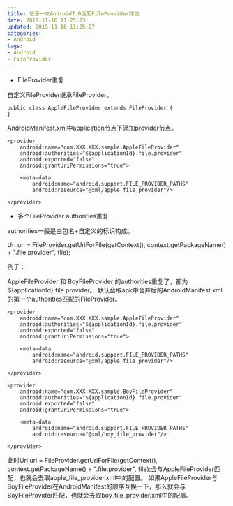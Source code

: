 ```yaml
---
title: 记录一次Android7.0适配FileProvider踩坑
date: 2019-11-16 11:25:23
updated: 2019-11-16 11:25:27
categories:
- Android
tags:
- Android
- FileProvider
---
```


* FileProvider重复

自定义FileProvider继承FileProvider。

```AppleFileProvider
public class AppleFileProvider extends FileProvider {
}
```

AndroidManifest.xml中application节点下添加provider节点。

```File Provider
<provider
    android:name="com.XXX.XXX.sample.AppleFileProvider"
    android:authorities="${applicationId}.file.provider"
    android:exported="false"
    android:grantUriPermissions="true">

    <meta-data
        android:name="android.support.FILE_PROVIDER_PATHS"
        android:resource="@xml/apple_file_provider"/>

</provider>
```

* 多个FileProvider authorities重复

authorities一般是由包名+自定义的标识构成。

Uri uri = FileProvider.getUriForFile(getContext(), context.getPackageName() + ".file.provider", file);

例子：

AppleFileProvider 和 BoyFileProvider 的authorities重复了，都为${applicationId}.file.provider。
默认会取apk中合并后的AndroidManifest.xml的第一个authorities匹配的FileProvider。

```File Provider
<provider
    android:name="com.XXX.XXX.sample.AppleFileProvider"
    android:authorities="${applicationId}.file.provider"
    android:exported="false"
    android:grantUriPermissions="true">

    <meta-data
        android:name="android.support.FILE_PROVIDER_PATHS"
        android:resource="@xml/apple_file_provider"/>

</provider>

<provider
    android:name="com.XXX.XXX.sample.BoyFileProvider"
    android:authorities="${applicationId}.file.provider"
    android:exported="false"
    android:grantUriPermissions="true">

    <meta-data
        android:name="android.support.FILE_PROVIDER_PATHS"
        android:resource="@xml/boy_file_provider"/>

</provider>
```

此时Uri uri = FileProvider.getUriForFile(getContext(), context.getPackageName() + ".file.provider", file);会与AppleFileProvider匹配，也就会去取apple_file_provider.xml中的配置。
如果AppleFileProvider与BoyFileProvider在AndroidManifest的顺序互换一下，那么就会与BoyFileProvider匹配，也就会去取boy_file_provider.xml中的配置。
